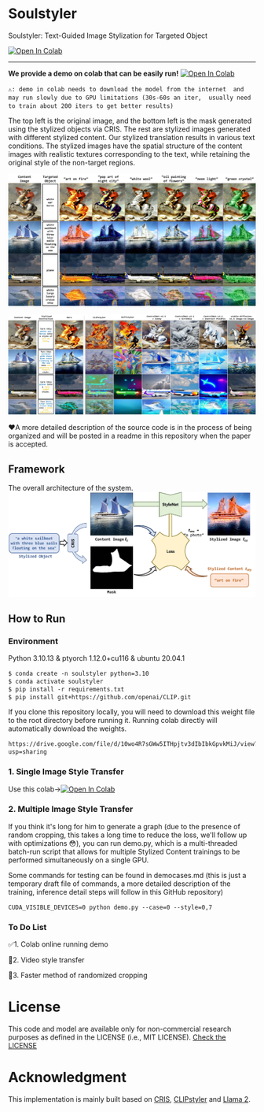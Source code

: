 # Soulstyler
Soulstyler: Text-Guided Image Stylization for Targeted Object

[![Open In Colab](https://colab.research.google.com/assets/colab-badge.svg)](https://colab.research.google.com/drive/1_zoECa-4KXcvCxY9zqA1lp44vL6pT4AG?usp=sharing)

---

**We provide a demo on colab that can be easily run!** [![Open In Colab](https://colab.research.google.com/assets/colab-badge.svg)](https://colab.research.google.com/drive/1_zoECa-4KXcvCxY9zqA1lp44vL6pT4AG?usp=sharing)


``⚠: demo in colab needs to download the model from the internet 
and may run slowly due to GPU limitations (30s-60s an iter, 
usually need to train about 200 iters to get better results)``


The top left is the original image, and the bottom left is the mask generated using the stylized objects via CRIS. The rest are stylized images generated with different stylized content. Our stylized translation results in various text conditions. The stylized images have the spatial structure of the content images with realistic textures corresponding to the text, while retaining the original style of the non-target regions.

![soulstyler examples](./img/examples3.jpg)


![soulstyler comp](./img/comp.jpg)

❤A more detailed description of the source code is in the process of being organized and will be posted in a readme in this repository when the paper is accepted.

## Framework

The overall architecture of the system.
![](./img/soulstructure.jpg)


## How to Run

### Environment
Python 3.10.13 & ptyorch 1.12.0+cu116 & ubuntu 20.04.1
```
$ conda create -n soulstyler python=3.10
$ conda activate soulstyler
$ pip install -r requirements.txt
$ pip install git+https://github.com/openai/CLIP.git
```
If you clone this repository locally, you will need to download this weight file to the root directory before running it. Running colab directly will automatically download the weights.
```
https://drive.google.com/file/d/10wo4R7sGWw5ITHpjtv3dIbIbkGpvkMiJ/view?usp=sharing
```


### 1. Single Image Style Transfer
Use this colab->[![Open In Colab](https://colab.research.google.com/assets/colab-badge.svg)](https://colab.research.google.com/drive/1_zoECa-4KXcvCxY9zqA1lp44vL6pT4AG?usp=sharing)


### 2. Multiple Image Style Transfer
If you think it's long for him to generate a graph (due to the presence of random cropping, this takes a long time to reduce the loss, we'll follow up with optimizations 😳), you can run demo.py, which is a multi-threaded batch-run script that allows for multiple Stylized Content trainings to be performed simultaneously on a single GPU.

Some commands for testing can be found in democases.md (this is just a temporary draft file of commands, a more detailed description of the training, inference detail steps will follow in this GitHub repository)

```
CUDA_VISIBLE_DEVICES=0 python demo.py --case=0 --style=0,7
```

### To Do List
✅1. Colab online running demo

🔘2. Video style transfer

🔘3. Faster method of randomized cropping



# License
This code and model are available only for non-commercial research purposes as defined in the LICENSE (i.e., MIT LICENSE). 
[Check the LICENSE](./LICENSE)

# Acknowledgment
This implementation is mainly built based on [CRIS](https://github.com/DerrickWang005/CRIS.pytorch), [CLIPstyler](https://github.com/cyclomon/CLIPstyler) and [Llama 2](https://github.com/facebookresearch/llama).